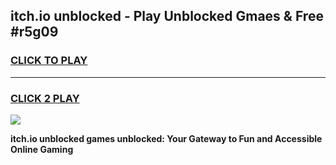 
## itch.io unblocked - Play Unblocked Gmaes & Free #r5g09
<h3>
<a href="https://news.freeplayer.one?title=itch.io_unblocked&ref=26F">CLICK TO PLAY</a></h3>
<hr>

<h3>
<a href="https://news.freeplayer.one?title=itch.io_unblocked&ref=26F">CLICK 2 PLAY</a>
  
</h3>

<a href="https://news.freeplayer.one?title=itch.io_unblocked&ref=26F/"><img src="https://clearcache.store/games.png"></a>


**itch.io unblocked games unblocked: Your Gateway to Fun and Accessible Online Gaming**

